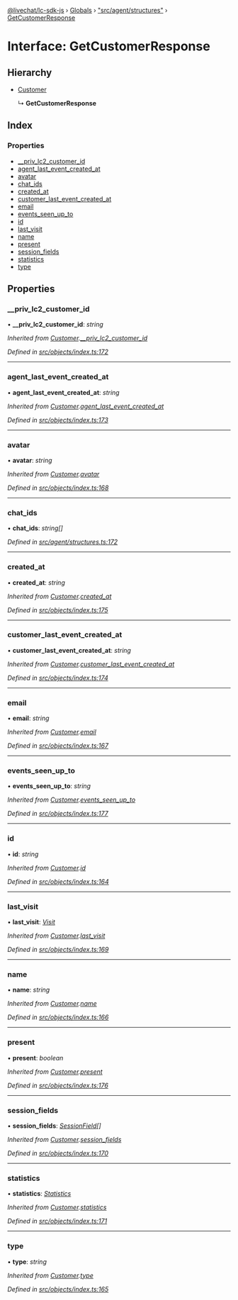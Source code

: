 [@livechat/lc-sdk-js](../README.md) › [Globals](../globals.md) › ["src/agent/structures"](../modules/_src_agent_structures_.md) › [GetCustomerResponse](_src_agent_structures_.getcustomerresponse.md)

# Interface: GetCustomerResponse

## Hierarchy

* [Customer](_src_objects_index_.customer.md)

  ↳ **GetCustomerResponse**

## Index

### Properties

* [__priv_lc2_customer_id](_src_agent_structures_.getcustomerresponse.md#__priv_lc2_customer_id)
* [agent_last_event_created_at](_src_agent_structures_.getcustomerresponse.md#agent_last_event_created_at)
* [avatar](_src_agent_structures_.getcustomerresponse.md#avatar)
* [chat_ids](_src_agent_structures_.getcustomerresponse.md#chat_ids)
* [created_at](_src_agent_structures_.getcustomerresponse.md#created_at)
* [customer_last_event_created_at](_src_agent_structures_.getcustomerresponse.md#customer_last_event_created_at)
* [email](_src_agent_structures_.getcustomerresponse.md#email)
* [events_seen_up_to](_src_agent_structures_.getcustomerresponse.md#events_seen_up_to)
* [id](_src_agent_structures_.getcustomerresponse.md#id)
* [last_visit](_src_agent_structures_.getcustomerresponse.md#last_visit)
* [name](_src_agent_structures_.getcustomerresponse.md#name)
* [present](_src_agent_structures_.getcustomerresponse.md#present)
* [session_fields](_src_agent_structures_.getcustomerresponse.md#session_fields)
* [statistics](_src_agent_structures_.getcustomerresponse.md#statistics)
* [type](_src_agent_structures_.getcustomerresponse.md#type)

## Properties

###  __priv_lc2_customer_id

• **__priv_lc2_customer_id**: *string*

*Inherited from [Customer](_src_objects_index_.customer.md).[__priv_lc2_customer_id](_src_objects_index_.customer.md#__priv_lc2_customer_id)*

*Defined in [src/objects/index.ts:172](https://github.com/livechat/lc-sdk-js/blob/3cb601c/src/objects/index.ts#L172)*

___

###  agent_last_event_created_at

• **agent_last_event_created_at**: *string*

*Inherited from [Customer](_src_objects_index_.customer.md).[agent_last_event_created_at](_src_objects_index_.customer.md#agent_last_event_created_at)*

*Defined in [src/objects/index.ts:173](https://github.com/livechat/lc-sdk-js/blob/3cb601c/src/objects/index.ts#L173)*

___

###  avatar

• **avatar**: *string*

*Inherited from [Customer](_src_objects_index_.customer.md).[avatar](_src_objects_index_.customer.md#avatar)*

*Defined in [src/objects/index.ts:168](https://github.com/livechat/lc-sdk-js/blob/3cb601c/src/objects/index.ts#L168)*

___

###  chat_ids

• **chat_ids**: *string[]*

*Defined in [src/agent/structures.ts:172](https://github.com/livechat/lc-sdk-js/blob/3cb601c/src/agent/structures.ts#L172)*

___

###  created_at

• **created_at**: *string*

*Inherited from [Customer](_src_objects_index_.customer.md).[created_at](_src_objects_index_.customer.md#created_at)*

*Defined in [src/objects/index.ts:175](https://github.com/livechat/lc-sdk-js/blob/3cb601c/src/objects/index.ts#L175)*

___

###  customer_last_event_created_at

• **customer_last_event_created_at**: *string*

*Inherited from [Customer](_src_objects_index_.customer.md).[customer_last_event_created_at](_src_objects_index_.customer.md#customer_last_event_created_at)*

*Defined in [src/objects/index.ts:174](https://github.com/livechat/lc-sdk-js/blob/3cb601c/src/objects/index.ts#L174)*

___

###  email

• **email**: *string*

*Inherited from [Customer](_src_objects_index_.customer.md).[email](_src_objects_index_.customer.md#email)*

*Defined in [src/objects/index.ts:167](https://github.com/livechat/lc-sdk-js/blob/3cb601c/src/objects/index.ts#L167)*

___

###  events_seen_up_to

• **events_seen_up_to**: *string*

*Inherited from [Customer](_src_objects_index_.customer.md).[events_seen_up_to](_src_objects_index_.customer.md#events_seen_up_to)*

*Defined in [src/objects/index.ts:177](https://github.com/livechat/lc-sdk-js/blob/3cb601c/src/objects/index.ts#L177)*

___

###  id

• **id**: *string*

*Inherited from [Customer](_src_objects_index_.customer.md).[id](_src_objects_index_.customer.md#id)*

*Defined in [src/objects/index.ts:164](https://github.com/livechat/lc-sdk-js/blob/3cb601c/src/objects/index.ts#L164)*

___

###  last_visit

• **last_visit**: *[Visit](_src_objects_index_.visit.md)*

*Inherited from [Customer](_src_objects_index_.customer.md).[last_visit](_src_objects_index_.customer.md#last_visit)*

*Defined in [src/objects/index.ts:169](https://github.com/livechat/lc-sdk-js/blob/3cb601c/src/objects/index.ts#L169)*

___

###  name

• **name**: *string*

*Inherited from [Customer](_src_objects_index_.customer.md).[name](_src_objects_index_.customer.md#name)*

*Defined in [src/objects/index.ts:166](https://github.com/livechat/lc-sdk-js/blob/3cb601c/src/objects/index.ts#L166)*

___

###  present

• **present**: *boolean*

*Inherited from [Customer](_src_objects_index_.customer.md).[present](_src_objects_index_.customer.md#present)*

*Defined in [src/objects/index.ts:176](https://github.com/livechat/lc-sdk-js/blob/3cb601c/src/objects/index.ts#L176)*

___

###  session_fields

• **session_fields**: *[SessionField](_src_objects_index_.sessionfield.md)[]*

*Inherited from [Customer](_src_objects_index_.customer.md).[session_fields](_src_objects_index_.customer.md#session_fields)*

*Defined in [src/objects/index.ts:170](https://github.com/livechat/lc-sdk-js/blob/3cb601c/src/objects/index.ts#L170)*

___

###  statistics

• **statistics**: *[Statistics](_src_objects_index_.statistics.md)*

*Inherited from [Customer](_src_objects_index_.customer.md).[statistics](_src_objects_index_.customer.md#statistics)*

*Defined in [src/objects/index.ts:171](https://github.com/livechat/lc-sdk-js/blob/3cb601c/src/objects/index.ts#L171)*

___

###  type

• **type**: *string*

*Inherited from [Customer](_src_objects_index_.customer.md).[type](_src_objects_index_.customer.md#type)*

*Defined in [src/objects/index.ts:165](https://github.com/livechat/lc-sdk-js/blob/3cb601c/src/objects/index.ts#L165)*
